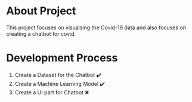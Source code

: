 # About Project

This project focuses on visualsing the Covid-19 data and also focuses on creating a chatbot for covid.

# Development Process
1. Create a Dataset for the Chatbot   :heavy_check_mark: 
2. Create a Machine Learning Model    :heavy_check_mark: 
3. Create a UI part for Chatbot       :x: 
